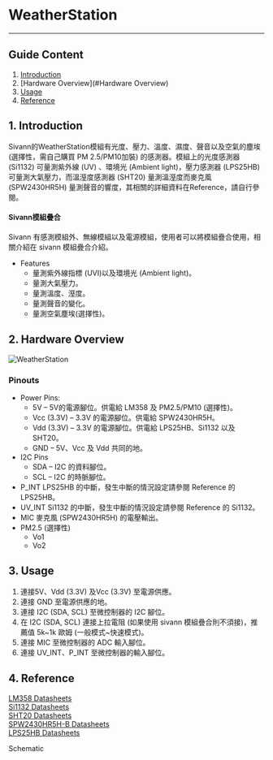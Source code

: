 # WeatherStation  
---  

## Guide Content  

1. [Introduction](#Introduction)  
2. [Hardware Overview](#Hardware Overview)  
3. [Usage](#Usage)  
4. [Reference](#Reference)  


<a name="Introduction"></a>
## 1. Introduction  

Sivann的WeatherStation模組有光度、壓力、溫度、濕度、聲音以及空氣的塵埃 (選擇性，需自己購買 PM 2.5/PM10加裝) 的感測器。模組上的光度感測器 (Si1132) 可量測紫外線 (UV) 、環境光 (Ambient light)，壓力感測器 (LPS25HB) 可量測大氣壓力，而溫溼度感測器 (SHT20) 量測溫溼度而麥克風 (SPW2430HR5H) 量測聲音的響度，其相關的詳細資料在Reference，請自行參閱。  

#### Sivann模組疊合  
Sivann 有感測模組外、無線模組以及電源模組，使用者可以將模組疊合使用，相關介紹在 sivann 模組疊合介紹。  

* Features  
  * 量測紫外線指標 (UVI)以及環境光 (Ambient light)。  
  * 量測大氣壓力。  
  * 量測溫度、溼度。  
  * 量測聲音的變化。  
  * 量測空氣塵埃(選擇性)。  

<a name="Hardware Overview"></a>
## 2. Hardware Overview  

![WeatherStation](http://i.imgur.com/5QK3wNmm.png "WeatherStation")

### Pinouts  
* Power Pins:  
  * 5V – 5V的電源腳位。供電給 LM358 及 PM2.5/PM10 (選擇性)。  
  * Vcc (3.3V) – 3.3V 的電源腳位。供電給 SPW2430HR5H。  
  * Vdd (3.3V) – 3.3V 的電源腳位。供電給 LPS25HB、Si1132 以及 SHT20。
  * GND – 5V、Vcc 及 Vdd 共同的地。   
* I2C Pins 
  * SDA – I2C 的資料腳位。 
  * SCL – I2C 的時脈腳位。 
* P_INT
LPS25HB 的中斷，發生中斷的情況設定請參閱 Reference 的 LPS25HB。
* UV_INT
Si1132 的中斷，發生中斷的情況設定請參閱 Reference 的 Si1132。
* MIC 
麥克風 (SPW2430HR5H) 的電壓輸出。
* PM2.5 (選擇性)
  * Vo1
  * Vo2

<a name="Usage"></a>
## 3. Usage  

1.	連接5V、Vdd (3.3V) 及Vcc (3.3V) 至電源供應。
2.	連接 GND 至電源供應的地。
3.	連接 I2C (SDA, SCL) 至微控制器的 I2C 腳位。
4.	在 I2C (SDA, SCL) 連接上拉電阻 (如果使用 sivann 模組疊合則不須接)，推薦值 5k~1k 歐姆 (一般模式~快速模式)。
5.	連接 MIC 至微控制器的 ADC 輸入腳位。
6.	連接 UV_INT、P_INT 至微控制器的輸入腳位。

<a name="Reference"></a>
## 4. Reference   

[LM358 Datasheets](http://www.ti.com/lit/ds/symlink/lm358.pdf "LM358")  
[Si1132 Datasheets](https://www.silabs.com/Support%20Documents/TechnicalDocs/Si1132.pdf "Si1132")  
[SHT20 Datasheets](https://www.sensirion.com/fileadmin/user_upload/customers/sensirion/Dokumente/Humidity_Sensors/Sensirion_Humidity_Sensors_SHT20_Datasheet_V4.pdf "SHT20")  
[SPW2430HR5H-B Datasheets](http://www.mouser.com/ds/2/218/-531228.pdf "SPW2430HR5H-B")  
[LPS25HB Datasheets](http://www.st.com/content/ccc/resource/technical/document/datasheet/9a/4c/aa/72/1f/45/4e/24/DM00141379.pdf/files/DM00141379.pdf/jcr:content/translations/en.DM00141379.pdf "LPS25HB")  

Schematic  

